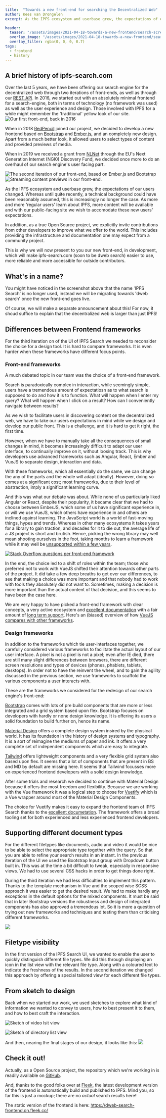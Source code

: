 ```yaml
---
title:  "Towards a new front-end for searching the Decentralized Web"
author: Kees van Drongelen
excerpt: As the IPFS ecosystem and userbase grew, the expectations of our users changed. When in 2019 we received a grant from [NLNet](https://nlnet.nl/project/IPFS-search/), we decided once more to do an overhaul of our search engine's user facing part.

header:
  teaser: "/assets/images/2021-04-18-towards-a-new-frontend/search-screenshot-new-3.jpg"
  overlay_image: "/assets/images/2021-04-18-towards-a-new-frontend/search-screenshot-new-3.jpg"
  overlay_filter: rgba(0, 0, 0, 0.7)
tags:
  - frontend
  - history
---
```


## A brief history of ipfs-search.com
Over the last 5 years, we have been offering our search engine for the decentralized web through two iterations of front-ends, as well as through our [REST API](https://api.ipfs-search.com/). In 2016, we started out with an absolutely minimal frontend for a search-engine, both in terms of technology (no framework was used) as well as the user experience and design. Those involved with IPFS for a while might remember the 'traditional' yellow look of our site.
![Our first front-end, back in 2016](/assets/images/2021-04-18-towards-a-new-frontend/search-screenshot-old-1.png)

When in 2018 [RedPencil](http://redpencil.io/) joined our project, we decided to develop a new frontend based on [Bootstrap](https://getbootstrap.com/) and [Ember.js](https://emberjs.com/), and an completely new design. Apart from a much better look, it allowed users to select types of content and provided previews of media.

When in 2019 we received a grant from [NLNet](https://nlnet.nl/project/IPFS-search/) through the EU's Next Generation Internet (NGI0) Discovery Fund, we decided once more to do an overhaul of our search engine's user facing part.

![The second iteration of our front-end, based on Ember.js and Bootstrap](/assets/images/2021-04-18-towards-a-new-frontend/search-screenshot-old-2.png)
![Streaming content previews in our front-end.](/assets/images/2021-04-18-towards-a-new-frontend/search-screenshot-old-3.png)

As the IPFS ecosystem and userbase grew, the expectations of our users changed. Whereas until quite recently, a technical background could have been reasonably assumed, this is increasingly no longer the case. As more and more 'regular users' learn about IPFS, more content will be available and with our public-facing site we wish to accomodate these new users' expectations.

In addition, as a true Open Source project, we explicitly invite contributions from other developers to improve what we offer to the world. This includes providing the infrastructure and documentation one may expect from a community project.

This is why we will now present to you our new front-end, in development, which will make ipfs-search.com (soon to be dweb search) easier to use, more reliable and more accessible for outside contributors.

## What's in a name?
You might have noticed in the screenshot above that the name 'IPFS Search' is no longer used, instead we will be migrating towards 'dweb search' once the new front-end goes live.

Of course, we will make a separate announcement about this! For now, it shoud suffice to explain that the decentralized web is larger than just IPFS!

## Differences between Frontend frameworks

For the third iteration on of the UI of IPFS Search we needed to reconsider the choice for a design tool. It is hard to compare frameworks. It is even harder when these frameworks have different focus points.

### Front-end frameworks
A much debated topic in our team was the choice of a front-end framework.

Search is paradoxically complex in interaction, while seemingly simple, users have a tremendous amount of expectatiosn as to what search is supposed to do and how it is to function. What will happen when I enter my query? What will happen when I click on a result? How can I conveniently navigate between results?

As we wish to facilitate users in discovering content on the decentralized web, we have to take our users expectations in mind while we design and develop our public front. This is a challenge, and it is hard to get it right, the first time.

However, when we have to manually take all the consequences of small changes in mind, it becomes increasingly difficult to adapt our user interface, to continually improve on it, without loosing track. This is why developers use advanced frameworks such as Angular, React, Ember and VueJS to separate design, interaction and data.

With these frameworks, which all essentially do the same, we can change the any of the parts and the whole will adapt (ideally). However, doing so comes at a significant cost; most frameworks, due to their level of abstraction, imply a significant learning curve.

And this was what our debate was about. While none of us particularly liked Angular or React, despite their popularity, it became clear that we had to choose between EmberJS, which some of us have significant experience in, or will we use VueJS, which others have experience in and others are inclined against learning. The JavaScript world is a world of fast-moving things, hypes and trends. Whereas in other many ecosystems it takes years for a library to gain traction, and decades for it to die out, the average life of a JS project is short and brutish. Hence, picking the wrong library may well mean shooting ourselves in the foot, taking months to learn a framework while it may well be [unsupported within a few years](https://docs.angularjs.org/misc/version-support-status).

[![Stack Overflow questions per front-end framework](/assets/images/2021-04-18-towards-a-new-frontend/graph.png)](https://insights.stackoverflow.com/trends?tags=angular%2Creactjs%2Czurb-foundation%2Csemantic-ui%2Cjquery%2Cvue.js%2Cember.js%2Cbackbone.js)

In the end, the choice led to a shift of roles within the team; those who preferred not to work with VueJS shifted their attention towards other parts of the project. It did take a few deep breaths to get over our differences, to see that making a choice was more important and that nobody had to work with tools they absolutely did not want to. Sometimes, making a decision is more important than the actual content of that decision, and this seems to have been the case here.

We are very happy to have picked a front-end framework with clear concepts, a very active ecosystem and [excellent documentation](https://vuejs.org/v2/guide/) with a fair amount of [long term support](https://github.com/vuejs/roadmap#release-channels-and-lts). Here's an (biased) overview of how [VueJS compares with other frameworks](https://vuejs.org/v2/guide/comparison.html).

### Design frameworks
In addition to the frameworks which tie user-interfaces together, we carefully considered various frameworks to facilitate the actual layout of our user interface. A pixel is not a pixel is not a pixel; even after IE died, there are still many slight differences between browsers, there are different screen resolutions and types of devices (phones, phablets, tablets, desktops). In order not to have the reinvent the wheel, and to gain the agility discussed in the previous section, we use frameworks to scaffold the various components a user interacts with.

These are the frameworks we considered for the redesign of our search engine's front-end:

[Bootstrap](https://getbootstrap.com/) comes with lots of pre build components that are more or less integrated and a grid system based upon flex. Bootstrap focuses on developers with hardly or none design knowledge. It is offering its users a solid foundation to build further on, hence its name.

[Material Design](https://material.io/) offers a complete design system insired by the physical world. It has its foundation in the history of design systems and typography. It is a sort of reimagine the mediums of paper and ink. It offers a very complete set of independent components which are easy to integrate.

[Tailwind](https://tailwindcss.com/) offers lightweight components and a very flexible grid system also based upon flex. It seems that a lot of components that are present in BS and MD by default are missing here. It seems that Tailwind focusses more on experienced frontend developers with a solid design knowledge.

After some trials and research we decided to continue with Material Design because it offers the most freedom and flexibility. Because we are working with the Vue framework it was a logical step to choose for [Vuetify](https://vuetifyjs.com/) which is a Vue wrapper around most of the Material Design Components.

The choice for Vuetify makes it easy to expand the frontend team of IPFS Search thanks to the [excellent documetation](https://vuetifyjs.com/en/introduction/why-vuetify/#guide). The framework offers a broad tooling set for both experienced and less experienced frontend developers.

## Supporting different document types

For the different filetypes like documents, audio and video it would be nice to be able to select the appropriate type together with the query. So that you are able to refine your search results in an instant. In the previous iteration of the UI we used the Bootstrap Input group with Dropdown button built in. This was at the time a bit difficult to tweak, especially in responsive views. We had to use several CSS hacks in order to get things done right.

During the third iteration we had less difficulties to implement this pattern. Thanks to the template mechanism in Vue and the scoped wise SCSS approach it was easier to get the desired result. We had to make hardly any exceptions in the default options for the mixed components. It must be said that in later Bootstrap versions the robustness and design of integrated components has also approved a tremendous lot. So it is more a question of trying out new frameworks and techniques and testing them than criticising different frameworks.

![](/assets/images/2021-04-18-towards-a-new-frontend/search-screenshot-new-2.png)

## Filetype visibility

In the first version of the IPFS Search UI, we wanted to enable the user to quickly distinguish different file types. We did this through displaying an icon in the list view with the relevant file type. Along with a coloured text to indicate the freshness of the results. In the second iteration we changed this approach by offering a special tailored view for each different file types.

## From sketch to design

Back when we started our work, we used sketches to explore what kind of information we wanted to convey to users, how to best present it to them, and how to best craft the interaction.

![Sketch of video lsit view](/assets/images/2021-04-18-towards-a-new-frontend/search-sketch-1.png)

![Sketch of directory list view](/assets/images/2021-04-18-towards-a-new-frontend/search-sketch-2.png)

And then, nearing the final stages of our design, it looks like this:
![](/assets/images/2021-04-18-towards-a-new-frontend/search-screenshot-new-3.jpg)

## Check it out!
Actually, as a Open Source project, the repository which we're working in is readily available on [GitHub](https://github.com/ipfs-search/dweb-search-frontend).

And, thanks to the good folks over at [Fleek](https://fleek.co/), the latest development version of the frontend is automatically build and published to IPFS. Mind you, so far this is just a mockup; there are no *actual* search results here!

The static version of the frontend is here: https://dweb-search-frontend.on.fleek.co/
